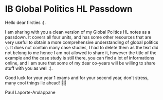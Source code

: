 # IB Global Politics HL Passdown

Hello dear firsties :).

I am sharing with you a clean version of my Global Politics HL notes as a passdown. It covers all four units, and has some other resources that are very useful to obtain a more comprehensive understanding of global politics :). It does not contain many case studies, I had to delete them as the text did not belong to me hence I am not allowed to share it, however the title of the example and the case study is still there, you can find a lot of informations online, and I am sure that some of my dear co-years will be willing to share stuff with you as well :).

Good luck for your year 1 exams and for your second year, don't stress, many cool things lie ahead! 🫶🫶

Paul Laporte-Arulappane
